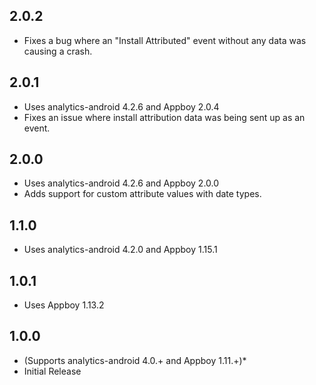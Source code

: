 ## 2.0.2
* Fixes a bug where an "Install Attributed" event without any data was causing a crash.

## 2.0.1
* Uses analytics-android 4.2.6 and Appboy 2.0.4
* Fixes an issue where install attribution data was being sent up as an event.

## 2.0.0
* Uses analytics-android 4.2.6 and Appboy 2.0.0
* Adds support for custom attribute values with date types.

## 1.1.0
* Uses analytics-android 4.2.0 and Appboy 1.15.1

## 1.0.1
* Uses Appboy 1.13.2

## 1.0.0
*  (Supports analytics-android 4.0.+ and Appboy 1.11.+)*
*  Initial Release
